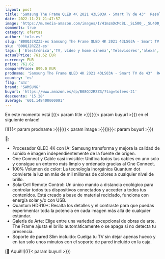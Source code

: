```yaml
---
layout: post
title: 'Samsung The Frame QLED 4K 2021 43LS03A - Smart TV de 43"  Resolución 4K UHD  Procesador QLED 4K con IA  HDR 10+  One Connect  Cable casi Invisible  SolarCell Remote Control y Alexa integrada'
date: 2022-11-21 21:47:57
image: 'https://m.media-amazon.com/images/I/41mzmDcMc8L._SL500_._SL400_.jpg'
comments: true
category: ofertas
author: 'tole.es'
slug: 'B08QJ2RZZ3-es Samsung The Frame QLED 4K 2021 43LS03A - Smart TV de 43"...'
sku: 'B08QJ2RZZ3-es'
tags: [ 'Electrónica','TV, vídeo y home cinema','Televisores','alexa','samsung','🇪🇸', ]
actualPrice: 761.62 EUR
currency: EUR
price: 761.62
comparePrice: 899.0 EUR
prodname: 'Samsung The Frame QLED 4K 2021 43LS03A - Smart TV de 43"  Resolución 4K UHD  Procesador QLED 4K con IA  HDR 10+  One Connect  Cable casi Invisible  SolarCell Remote Control y Alexa integrada'
country: 'es'
flag: '🇪🇸'
brand: 'SAMSUNG'
buyurl: 'https://www.amazon.es/dp/B08QJ2RZZ3/?tag=tolees-21'
descuento: '15.28'
average: '601.148400000001'
---
```


En este momento está [{{< param title >}}]({{< param buyurl >}}) en el siguiente enlace!

[![{{< param prodname >}}]({{< param image >}})]({{< param buyurl >}})

🔎:

- Procesador QLED 4K con IA: Samsung transforma y mejora la calidad de sonido e imagen independientemente de la fuente de origen.
- One Connect y Cable casi invisible: Unifica todos tus cables en uno solo y consigue un entorno más limpio y ordenado gracias al One Connect.
- 100% Volumen de color: La tecnología inorgánica Quantum dot convierte la luz en más de mil millones de colores a cualquier nivel de brillo.
- SolarCell Remote Control: Un único mando a distancia ecológico para controlar todos tus dispositivos conectados y acceder a todos tus contenidos. Está creado a base de material reciclado, funciona con energía solar y/o con USB.
- Quantum HDR10+: Resalta los detalles y el contraste para que puedas experimentar toda la potencia en cada imagen más allá de cualquier estándar.
- Galería de Arte: Elige entre una variedad excepcional de obras de arte. The Frame ajusta el brillo automáticamente o se apaga si no detecta tu presencia.
- Soporte de pared Slim incluido: Cuelga tu TV sin dejar apenas hueco y en tan solo unos minutos con el soporte de pared incluido en la caja.

[🛒 Aquí!!!]({{< param buyurl >}})
